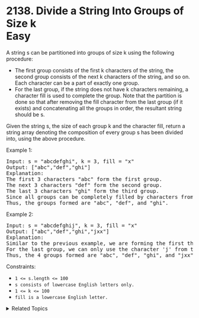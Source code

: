 # 2138. Divide a String Into Groups of Size k<br> Easy

A string s can be partitioned into groups of size k using the following procedure:

- The first group consists of the first k characters of the string, the second group consists of the next k characters of the string, and so on. Each character can be a part of exactly one group.
- For the last group, if the string does not have k characters remaining, a character fill is used to complete the group.
Note that the partition is done so that after removing the fill character from the last group (if it exists) and concatenating all the groups in order, the resultant string should be s.

Given the string s, the size of each group k and the character fill, return a string array denoting the composition of every group s has been divided into, using the above procedure.

Example 1:

<pre>
Input: s = "abcdefghi", k = 3, fill = "x"
Output: ["abc","def","ghi"]
Explanation:
The first 3 characters "abc" form the first group.
The next 3 characters "def" form the second group.
The last 3 characters "ghi" form the third group.
Since all groups can be completely filled by characters from the string, we do not need to use fill.
Thus, the groups formed are "abc", "def", and "ghi".
</pre>

Example 2:

<pre>
Input: s = "abcdefghij", k = 3, fill = "x"
Output: ["abc","def","ghi","jxx"]
Explanation:
Similar to the previous example, we are forming the first three groups "abc", "def", and "ghi".
For the last group, we can only use the character 'j' from the string. To complete this group, we add 'x' twice.
Thus, the 4 groups formed are "abc", "def", "ghi", and "jxx".
</pre>

Constraints:

- `1 <= s.length <= 100`
- `s consists of lowercase English letters only.`
- `1 <= k <= 100`
- `fill is a lowercase English letter.`

<details>

<summary> Related Topics </summary>

-   `String`

</details>